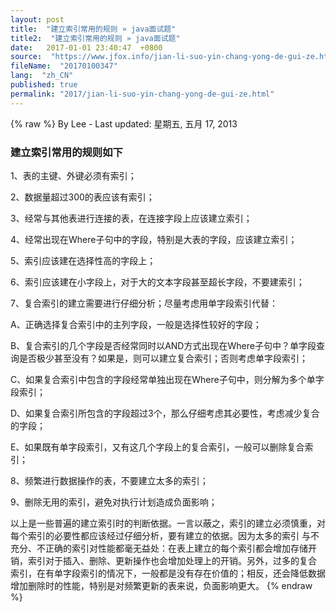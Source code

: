 ```yaml
---
layout: post
title:  "建立索引常用的规则 » java面试题"
title2:  "建立索引常用的规则 » java面试题"
date:   2017-01-01 23:40:47  +0800
source:  "https://www.jfox.info/jian-li-suo-yin-chang-yong-de-gui-ze.html"
fileName:  "20170100347"
lang:  "zh_CN"
published: true
permalink: "2017/jian-li-suo-yin-chang-yong-de-gui-ze.html"
---
```

{% raw %}
By Lee - Last updated: 星期五, 五月 17, 2013

### 建立索引常用的规则如下

1、表的主键、外键必须有索引；

2、数据量超过300的表应该有索引；

3、经常与其他表进行连接的表，在连接字段上应该建立索引；

4、经常出现在Where子句中的字段，特别是大表的字段，应该建立索引；

5、索引应该建在选择性高的字段上；

6、索引应该建在小字段上，对于大的文本字段甚至超长字段，不要建索引；

7、复合索引的建立需要进行仔细分析；尽量考虑用单字段索引代替：

A、正确选择复合索引中的主列字段，一般是选择性较好的字段；

B、复合索引的几个字段是否经常同时以AND方式出现在Where子句中？单字段查询是否极少甚至没有？如果是，则可以建立复合索引；否则考虑单字段索引；

C、如果复合索引中包含的字段经常单独出现在Where子句中，则分解为多个单字段索引；

D、如果复合索引所包含的字段超过3个，那么仔细考虑其必要性，考虑减少复合的字段；

E、如果既有单字段索引，又有这几个字段上的复合索引，一般可以删除复合索引；

8、频繁进行数据操作的表，不要建立太多的索引；

9、删除无用的索引，避免对执行计划造成负面影响；

以上是一些普遍的建立索引时的判断依据。一言以蔽之，索引的建立必须慎重，对每个索引的必要性都应该经过仔细分析，要有建立的依据。因为太多的索引 与不充分、不正确的索引对性能都毫无益处：在表上建立的每个索引都会增加存储开销，索引对于插入、删除、更新操作也会增加处理上的开销。另外，过多的复合 索引，在有单字段索引的情况下，一般都是没有存在价值的；相反，还会降低数据增加删除时的性能，特别是对频繁更新的表来说，负面影响更大。
{% endraw %}